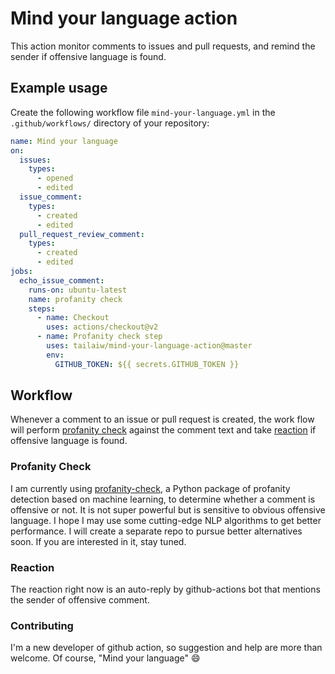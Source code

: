 # Mind your language action

This action monitor comments to issues and pull requests, and remind the sender if offensive language is found.

## Example usage

Create the following workflow file `mind-your-language.yml` in the `.github/workflows/` directory of your repository:

```yml
name: Mind your language
on:
  issues:
    types:
      - opened
      - edited
  issue_comment:
    types:
      - created
      - edited
  pull_request_review_comment:
    types:
      - created
      - edited
jobs:
  echo_issue_comment:
    runs-on: ubuntu-latest
    name: profanity check
    steps:
      - name: Checkout
        uses: actions/checkout@v2
      - name: Profanity check step
        uses: tailaiw/mind-your-language-action@master
        env:
          GITHUB_TOKEN: ${{ secrets.GITHUB_TOKEN }}
```

## Workflow

Whenever a comment to an issue or pull request is created, the work flow will perform [profanity check](#profanity-check) against the comment text and take [reaction](#reaction) if offensive language is found.

### Profanity Check

I am currently using [profanity-check](https://github.com/vzhou842/profanity-check), a Python package of profanity detection based on machine learning, to determine whether a comment is offensive or not. It is not super powerful but is sensitive to obvious offensive language. I hope I may use some cutting-edge NLP algorithms to get better performance. I will create a separate repo to pursue better alternatives soon. If you are interested in it, stay tuned.

### Reaction

The reaction right now is an auto-reply by github-actions bot that mentions the sender of offensive comment.

### Contributing

I'm a new developer of github action, so suggestion and help are more than welcome. Of course, "Mind your language" :smile: